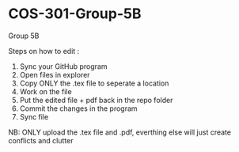 # COS-301-Group-5B
Group 5B

Steps on how to edit :
  1. Sync your GitHub program
  2. Open files in explorer
  3. Copy ONLY the .tex file to seperate a location
  4. Work on the file
  5. Put the edited file + pdf back in the repo folder
  6. Commit the changes in the program
  7. Sync file
  
NB: ONLY upload the .tex file and .pdf, everthing else will just create conflicts and clutter
